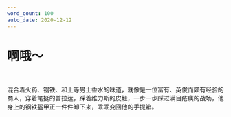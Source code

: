 ```yaml
---
word_count: 100
auto_date: 2020-12-12
---
```


# 啊哦～

<br>

混合着火药、钢铁、和上等男士香水的味道，就像是一位富有、英俊而颇有经验的商人，穿着笔挺的普拉达，踩着维力斯的皮鞋，一步一步踩过满目疮痍的战场，他身上的钢铁盔甲正一件件卸下来，乖乖变回他的手提箱。

<br>

<br>
<br>
